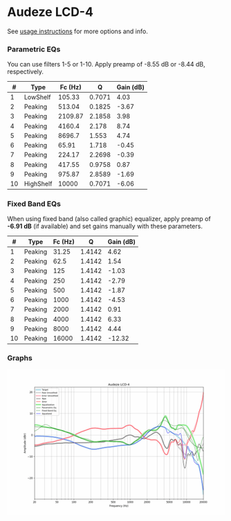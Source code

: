 # Audeze LCD-4
See [usage instructions](https://github.com/jaakkopasanen/AutoEq#usage) for more options and info.

### Parametric EQs
You can use filters 1-5 or 1-10. Apply preamp of -8.55 dB or -8.44 dB, respectively.

|   # | Type      |   Fc (Hz) |      Q |   Gain (dB) |
|-----|-----------|-----------|--------|-------------|
|   1 | LowShelf  |    105.33 | 0.7071 |        4.03 |
|   2 | Peaking   |    513.04 | 0.1825 |       -3.67 |
|   3 | Peaking   |   2109.87 | 2.1858 |        3.98 |
|   4 | Peaking   |   4160.4  | 2.178  |        8.74 |
|   5 | Peaking   |   8696.7  | 1.553  |        4.74 |
|   6 | Peaking   |     65.91 | 1.718  |       -0.45 |
|   7 | Peaking   |    224.17 | 2.2698 |       -0.39 |
|   8 | Peaking   |    417.55 | 0.9758 |        0.87 |
|   9 | Peaking   |    975.87 | 2.8589 |       -1.69 |
|  10 | HighShelf |  10000    | 0.7071 |       -6.06 |

### Fixed Band EQs
When using fixed band (also called graphic) equalizer, apply preamp of **-6.91 dB** (if available) and set gains manually with these parameters.

|   # | Type    |   Fc (Hz) |      Q |   Gain (dB) |
|-----|---------|-----------|--------|-------------|
|   1 | Peaking |     31.25 | 1.4142 |        4.62 |
|   2 | Peaking |     62.5  | 1.4142 |        1.54 |
|   3 | Peaking |    125    | 1.4142 |       -1.03 |
|   4 | Peaking |    250    | 1.4142 |       -2.79 |
|   5 | Peaking |    500    | 1.4142 |       -1.87 |
|   6 | Peaking |   1000    | 1.4142 |       -4.53 |
|   7 | Peaking |   2000    | 1.4142 |        0.91 |
|   8 | Peaking |   4000    | 1.4142 |        6.33 |
|   9 | Peaking |   8000    | 1.4142 |        4.44 |
|  10 | Peaking |  16000    | 1.4142 |      -12.32 |

### Graphs
![](./Audeze%20LCD-4.png)
